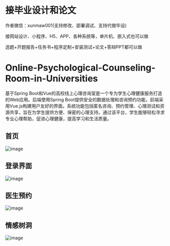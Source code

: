 # 接毕业设计和论文
作者微信：xunmaw001(支持修改、部署调试、支持代做毕设)

接网站设计、小程序、H5、APP、各种系统等，单片机、嵌入式也可以做

选题+开题报告+任务书+程序定制+安装测试+论文+答辩PPT都可以做
# Online-Psychological-Counseling-Room-in-Universities
基于Spring Boot和Vue的高校线上心理咨询室是一个专为学生心理健康服务打造的Web应用。后端使用Spring Boot提供安全的数据处理和咨询预约功能，前端采用Vue.js构建用户友好的界面。系统功能包括匿名咨询、预约管理、心理测试和资源共享，旨在为学生提供方便、保密的心理支持。通过该平台，学生能够轻松寻求专业心理帮助，促进心理健康，提高学习和生活质量。
## 首页
![image](https://github.com/user-attachments/assets/20b551a1-7a1a-4928-b2c0-1f821178d451)
## 登录界面
![image](https://github.com/user-attachments/assets/b6c3f209-04c5-450a-8e0b-1f9b097858a4)
## 医生预约
![image](https://github.com/user-attachments/assets/c6dda0eb-dbd4-4d3e-8f79-1fbc270e9e4a)
## 情感树洞
![image](https://github.com/user-attachments/assets/6cf02314-d916-4c4e-b522-6e9804f2dc19)
